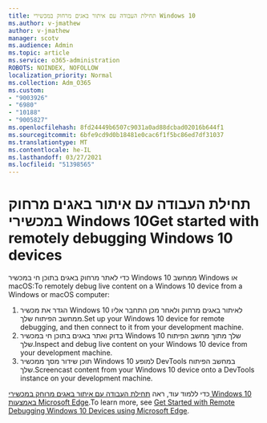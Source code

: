 ```yaml
---
title: תחילת העבודה עם איתור באגים מרחוק במכשירי Windows 10
ms.author: v-jmathew
author: v-jmathew
manager: scotv
ms.audience: Admin
ms.topic: article
ms.service: o365-administration
ROBOTS: NOINDEX, NOFOLLOW
localization_priority: Normal
ms.collection: Adm_O365
ms.custom:
- "9003926"
- "6980"
- "10188"
- "9005827"
ms.openlocfilehash: 8fd24449b6507c9031a0ad88dcbad02016b644f1
ms.sourcegitcommit: 6bfe9cd9d0b18481e0cac6f1f5bc86ed7df31037
ms.translationtype: MT
ms.contentlocale: he-IL
ms.lasthandoff: 03/27/2021
ms.locfileid: "51398565"
---
```

# <a name="get-started-with-remotely-debugging-windows-10-devices"></a><span data-ttu-id="17472-102">תחילת העבודה עם איתור באגים מרחוק במכשירי Windows 10</span><span class="sxs-lookup"><span data-stu-id="17472-102">Get started with remotely debugging Windows 10 devices</span></span>

<span data-ttu-id="17472-103">כדי לאתר מרחוק באגים בתוכן חי במכשיר Windows 10 ממחשב Windows או macOS:</span><span class="sxs-lookup"><span data-stu-id="17472-103">To remotely debug live content on a Windows 10 device from a Windows or macOS computer:</span></span>

1. <span data-ttu-id="17472-104">הגדר את מכשיר Windows 10 לאיתור באגים מרחוק ולאחר מכן התחבר אליו ממחשב הפיתוח שלך.</span><span class="sxs-lookup"><span data-stu-id="17472-104">Set up your Windows 10 device for remote debugging, and then connect to it from your development machine.</span></span>
2. <span data-ttu-id="17472-105">בדוק ואתר באגים בתוכן חי במכשיר Windows 10 שלך מתוך מחשב הפיתוח שלך.</span><span class="sxs-lookup"><span data-stu-id="17472-105">Inspect and debug live content on your Windows 10 device from your development machine.</span></span>
3. <span data-ttu-id="17472-106">תוכן שידור מסך ממכשיר Windows 10 למופע DevTools במחשב הפיתוח שלך.</span><span class="sxs-lookup"><span data-stu-id="17472-106">Screencast content from your Windows 10 device onto a DevTools instance on your development machine.</span></span>

<span data-ttu-id="17472-107">כדי ללמוד עוד, ראה [תחילת העבודה עם איתור באגים מרוחק במכשירי Windows 10 באמצעות Microsoft Edge](https://go.microsoft.com/fwlink/?linkid=2142172).</span><span class="sxs-lookup"><span data-stu-id="17472-107">To learn more, see [Get Started with Remote Debugging Windows 10 Devices using Microsoft Edge](https://go.microsoft.com/fwlink/?linkid=2142172).</span></span>
